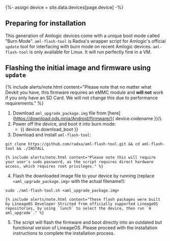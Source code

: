 {%- assign device = site.data.devices[page.device] -%}

## Preparing for installation

This generation of Amlogic devices come with a unique boot mode called "Burn Mode".
`aml-flash-tool` is Radxa's wrapper script for Amlogic's official `update` tool for interfacing with burn mode on recent Amlogic devices.
`aml-flash-tool` is only available for Linux. It will run perfectly fine in a VM.

## Flashing the initial image and firmware using `update`

{% include alerts/note.html content="Please note that no matter what Devkit you have, this firmware requires an eMMC module and **will not** work if you only have an SD Card. We will not change this due to performance requirements." %}

1. Download `aml_upgrade_package.img` file from [here](https://download.ods.ninja/Android/firmware/{{ device.codename }}/).
2. Power off the device, and boot it into burn mode:
    * {{ device.download_boot }}
3. Download and install `aml-flash-tool`:
```
git clone https://github.com/radxa/aml-flash-tool.git && cd aml-flash-tool && ./INSTALL
```
    {% include alerts/note.html content="Please note this will require your user's sudo password, as the script requires direct hardware access, which requires root privileges." %}
4. Flash the downloaded image file to your device by running (replace `<aml_upgrade_package.img>` with the actual filename!):
```
sudo ./aml-flash-tool.sh <aml_upgrade_package.img>
```
    {% include alerts/note.html content="These flash packages were built by LineageOS Developer Stricted from officially supported LineageOS repositories, by using `lunch` to select the device, then run `m aml_upgrade`." %}
5. The script will flash the firmware and boot directly into an outdated but functional version of LineageOS. Please proceed with the installation instructions to complete the installation process.
